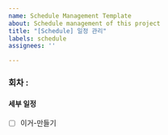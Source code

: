 ```yaml
---
name: Schedule Management Template
about: Schedule management of this project
title: "[Schedule] 일정 관리"
labels: schedule
assignees: ''

---
```


### 회차 : 

#### 세부 일정
- [ ] 이거-만들기
